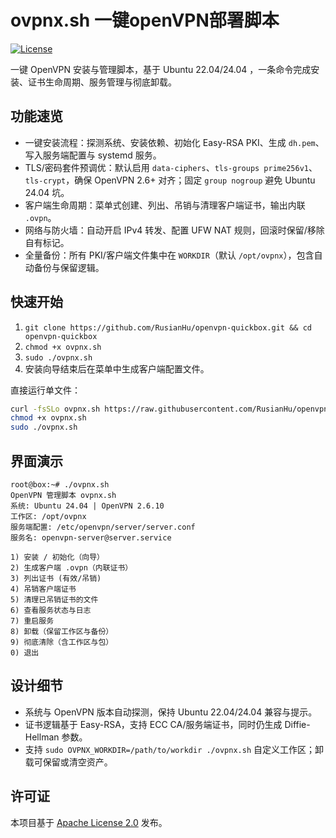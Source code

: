 # ovpnx.sh 一键openVPN部署脚本

[![License](https://img.shields.io/badge/License-Apache--2.0-black)](LICENSE)

一键 OpenVPN 安装与管理脚本，基于 Ubuntu 22.04/24.04 ，一条命令完成安装、证书生命周期、服务管理与彻底卸载。

## 功能速览
- 一键安装流程：探测系统、安装依赖、初始化 Easy-RSA PKI、生成 `dh.pem`、写入服务端配置与 systemd 服务。
- TLS/密码套件预调优：默认启用 `data-ciphers`、`tls-groups prime256v1`、`tls-crypt`，确保 OpenVPN 2.6+ 对齐；固定 `group nogroup` 避免 Ubuntu 24.04 坑。
- 客户端生命周期：菜单式创建、列出、吊销与清理客户端证书，输出内联 `.ovpn`。
- 网络与防火墙：自动开启 IPv4 转发、配置 UFW NAT 规则，回滚时保留/移除自有标记。
- 全量备份：所有 PKI/客户端文件集中在 `WORKDIR`（默认 `/opt/ovpnx`），包含自动备份与保留逻辑。

## 快速开始

1. `git clone https://github.com/RusianHu/openvpn-quickbox.git && cd openvpn-quickbox`
2. `chmod +x ovpnx.sh`
3. `sudo ./ovpnx.sh`
4. 安装向导结束后在菜单中生成客户端配置文件。

直接运行单文件：

```bash
curl -fsSLo ovpnx.sh https://raw.githubusercontent.com/RusianHu/openvpn-quickbox/main/ovpnx.sh
chmod +x ovpnx.sh
sudo ./ovpnx.sh
```

## 界面演示

```text
root@box:~# ./ovpnx.sh
OpenVPN 管理脚本 ovpnx.sh
系统: Ubuntu 24.04 | OpenVPN 2.6.10
工作区: /opt/ovpnx
服务端配置: /etc/openvpn/server/server.conf
服务名: openvpn-server@server.service

1) 安装 / 初始化（向导）
2) 生成客户端 .ovpn（内联证书）
3) 列出证书 (有效/吊销)
4) 吊销客户端证书
5) 清理已吊销证书的文件
6) 查看服务状态与日志
7) 重启服务
8) 卸载（保留工作区与备份）
9) 彻底清除（含工作区与包）
0) 退出
```

## 设计细节
- 系统与 OpenVPN 版本自动探测，保持 Ubuntu 22.04/24.04 兼容与提示。
- 证书逻辑基于 Easy-RSA，支持 ECC CA/服务端证书，同时仍生成 Diffie-Hellman 参数。
- 支持 `sudo OVPNX_WORKDIR=/path/to/workdir ./ovpnx.sh` 自定义工作区；卸载可保留或清空资产。

## 许可证
本项目基于 [Apache License 2.0](LICENSE) 发布。
